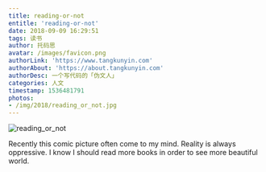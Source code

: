 ```yaml
---
title: reading-or-not
entitle: 'reading-or-not'
date: 2018-09-09 16:29:51
tags: 读书
author: 托码思
avatar: /images/favicon.png
authorLink: 'https://www.tangkunyin.com'
authorAbout: 'https://about.tangkunyin.com'
authorDesc: 一个写代码的「伪文人」
categories: 人文
timestamp: 1536481791
photos:
- /img/2018/reading_or_not.jpg
---
```


![reading_or_not](/img/2018/reading_or_not.jpg)



Recently this comic picture often come to my mind. Reality is always oppressive. I know I should read more books in order to see more beautiful world.
